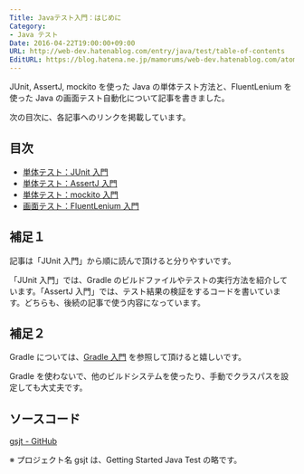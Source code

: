 ```yaml
---
Title: Javaテスト入門：はじめに
Category:
- Java テスト
Date: 2016-04-22T19:00:00+09:00
URL: http://web-dev.hatenablog.com/entry/java/test/table-of-contents
EditURL: https://blog.hatena.ne.jp/mamorums/web-dev.hatenablog.com/atom/entry/10328749687179059743
---
```


JUnit, AssertJ, mockito を使った Java の単体テスト方法と、FluentLenium を使った Java の画面テスト自動化について記事を書きました。

次の目次に、各記事へのリンクを掲載しています。

## 目次
- [単体テスト：JUnit 入門](/entry/java/test/junit/quick-start)
- [単体テスト：AssertJ 入門](/entry/java/test/assertj/quick-start)
- [単体テスト：mockito 入門](/entry/java/test/mockito/quick-start)
- [画面テスト：FluentLenium 入門](/entry/java/test/fluentlenium/quick-start)


## 補足１
記事は「JUnit 入門」から順に読んで頂けると分りやすいです。

「JUnit 入門」では、Gradle のビルドファイルやテストの実行方法を紹介しています。「AssertJ 入門」では、テスト結果の検証をするコードを書いています。どちらも、後続の記事で使う内容になっています。


## 補足２
Gradle については、[Gradle 入門](/entry/gradle/table-of-contents) を参照して頂けると嬉しいです。

Gradle を使わないで、他のビルドシステムを使ったり、手動でクラスパスを設定しても大丈夫です。


## ソースコード
[gsjt - GitHub](https://github.com/mamorum/blog/tree/master/code/gsjt)

※ プロジェクト名 gsjt は、Getting Started Java Test の略です。
